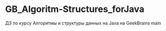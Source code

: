 # GB_Algoritm-Structures_forJava

ДЗ по курсу Алгоритмы и структуры данных на Java на GeekBrains
main
